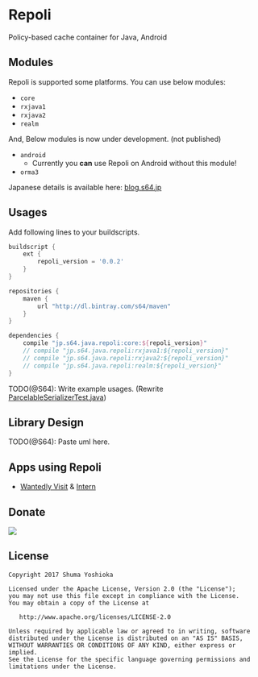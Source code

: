 # Repoli
Policy-based cache container for Java, Android

## Modules

Repoli is supported some platforms. You can use below modules:

- `core`
- `rxjava1`
- `rxjava2`
- `realm`

And, Below modules is now under development. (not published)

- `android`
  - Currently you **can** use Repoli on Android without this module!
- `orma3`

Japanese details is available here: [blog.s64.jp](http://blog.s64.jp/entry/published-repoli-0_0_1)

## Usages

Add following lines to your buildscripts.

```groovy
buildscript {
    ext {
        repoli_version = '0.0.2'
    }
}
```

```groovy
repositories {
    maven {
        url "http://dl.bintray.com/s64/maven"
    }
}

dependencies {
    compile "jp.s64.java.repoli:core:${repoli_version}"
    // compile "jp.s64.java.repoli:rxjava1:${repoli_version}"
    // compile "jp.s64.java.repoli:rxjava2:${repoli_version}"
    // compile "jp.s64.java.repoli:realm:${repoli_version}"
}
```

TODO(@S64): Write example usages. (Rewrite [ParcelableSerializerTest.java](https://github.com/S64/repoli/blob/master/androidTest/src/androidTest/java/jp/s64/java/repoli/android/test/serializer/ParcelableSerializerTest.java))

## Library Design

TODO(@S64): Paste uml here.

## Apps using Repoli

- [Wantedly Visit](https://play.google.com/store/apps/details?id=com.wantedly.android.visit) & [Intern](https://play.google.com/store/apps/details?id=com.wantedly.android.student)

## Donate

<a href="https://donorbox.org/repoli"><img src="https://d1iczxrky3cnb2.cloudfront.net/button-small-blue.png"/></a>

## License

```
Copyright 2017 Shuma Yoshioka

Licensed under the Apache License, Version 2.0 (the "License");
you may not use this file except in compliance with the License.
You may obtain a copy of the License at

   http://www.apache.org/licenses/LICENSE-2.0

Unless required by applicable law or agreed to in writing, software
distributed under the License is distributed on an "AS IS" BASIS,
WITHOUT WARRANTIES OR CONDITIONS OF ANY KIND, either express or implied.
See the License for the specific language governing permissions and
limitations under the License.
```
